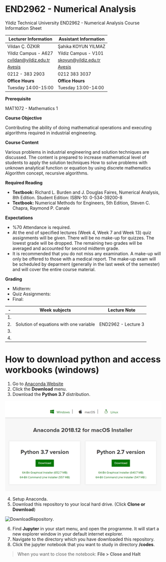 # END2962 - Numerical Analysis

Yildiz Technical University
END2962 - Numerical Analysis
Course Information Sheet


**Lecturer Information**                    | **Assistant Information**
--------------------------------------------|--------------------------------
Vildan Ç. ÖZKIR                             | Şahika KOYUN YILMAZ
Yildiz Campus - A627                        | Yildiz Campus - V101
cvildan@yildiz.edu.tr                       | skoyun@yildiz.edu.tr
[Avesis](www.avesis.yildiz.edu.tr/cvildan)  | [Avesis](www.avesis.yildiz.edu.tr/skoyun)
0212 - 383 2903                             | 0212 383 3037
**Office Hours**                            | **Office Hours**
Tuesday 14:00\-15:00                        | Tuesday 13:00\-14:00


**Prerequisite**

MAT1072 - Mathematics 1

**Course Objective**

Contributing the ability of doing mathematical operations and executing algorithms required in industrial engineering.

**Course Content**

Various problems in industrial engineering and solution techniques are discussed. The content is prepared to increase mathematical level of students to apply the solution techniques How to solve problems with unknown analytical function or equation by using discrete mathematics Algorithm concept, recursive algorithms.

**Required Reading**

- **Textbook:** Richard L. Burden and J. Douglas Faires, Numerical Analysis, 8th Edition. Student Edition: ISBN-10: 0-534-39200-8
- **Textbook:** Numerical Methods for Engineers, 5th Edition, Steven C. Chapra, Raymond P. Canale

**Expectations**

- %70 Attendance is required.
- At the end of specified lectures (Week 4, Week 7 and Week 13) quiz assignments will be given. There will be no make-up for quizzes. The lowest grade will be dropped. The remaining two grades will be averaged and accounted for second midterm grade.
- It is recommended that you do not miss any examination. A make-up will only be offered to those with a medical report. The make-up exam will be scheduled by deparment (generally in the last week of the semester) and will cover the entire course material.


**Grading**

- Midterm:
- Quiz Assignments:
- Final:

-|**Week subjects** | **Lecture Note**
-|------------------|------------------
1. |                |
2. | Solution of equations with one variable | END2962 - Lecture 3
3. | |
4. | |




# How to download python and access workbooks (windows)

 1. Go to [Anaconda Website](www.anaconda.com)
 2. Click the **Download** menu.
 3. Download the **Python 3.7** distribution.

 ![Anaconda](https://github.com/shaica/Numerical-Analysis/blob/master/codes/images/readme/anaconda.PNG)

 4. Setup Anaconda.
 5. Download this repository to your local hard drive. (Click **Clone or Download**)

 ![DownloadRepository](/https://github.com/shaica/Numerical-Analysis/blob/master/codes/images/readme/clone.png).

 6. Find **Jupyter** in your start menu, and open the programme. It will start a new explorer window in your default internet explorer.
 7. Navigate to the directory which you have downloaded this repository.
 8. Click the jupyter notebook that you want to study in directory **/codes**.

 > When you want to close the notebook: **File > Close and Halt**
